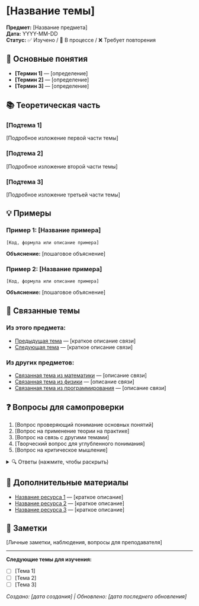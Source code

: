 # [Название темы]

**Предмет:** [Название предмета]  
**Дата:** YYYY-MM-DD  
**Статус:** ✅ Изучено / 🔄 В процессе / ❌ Требует повторения

## 🎯 Основные понятия

- **[Термин 1]** — [определение]
- **[Термин 2]** — [определение]
- **[Термин 3]** — [определение]

## 📚 Теоретическая часть

### [Подтема 1]
[Подробное изложение первой части темы]

### [Подтема 2]
[Подробное изложение второй части темы]

### [Подтема 3]
[Подробное изложение третьей части темы]

## 💡 Примеры

### Пример 1: [Название примера]
```
[Код, формула или описание примера]
```
**Объяснение:** [пошаговое объяснение]

### Пример 2: [Название примера]
```
[Код, формула или описание примера]
```
**Объяснение:** [пошаговое объяснение]

## 🔗 Связанные темы

### Из этого предмета:
- [Предыдущая тема](./YYYY-MM-DD_название-темы.md) — [краткое описание связи]
- [Следующая тема](./YYYY-MM-DD_название-темы.md) — [краткое описание связи]

### Из других предметов:
- [Связанная тема из математики](../math/YYYY-MM-DD_название-темы.md) — [описание связи]
- [Связанная тема из физики](../physics/YYYY-MM-DD_название-темы.md) — [описание связи]
- [Связанная тема из программирования](../programming/YYYY-MM-DD_название-темы.md) — [описание связи]

## ❓ Вопросы для самопроверки

1. [Вопрос проверяющий понимание основных понятий]
2. [Вопрос на применение теории на практике]
3. [Вопрос на связь с другими темами]
4. [Творческий вопрос для углубленного понимания]
5. [Вопрос на критическое мышление]

<details>
<summary>🔍 Ответы (нажмите, чтобы раскрыть)</summary>

1. [Ответ на первый вопрос]
2. [Ответ на второй вопрос]
3. [Ответ на третий вопрос]
4. [Ответ на четвертый вопрос]
5. [Ответ на пятый вопрос]

</details>

## 📖 Дополнительные материалы

- [Название ресурса 1](ссылка) — [краткое описание]
- [Название ресурса 2](ссылка) — [краткое описание]
- [Название ресурса 3](ссылка) — [краткое описание]

## 📝 Заметки

[Личные заметки, наблюдения, вопросы для преподавателя]

---

**Следующие темы для изучения:**
- [ ] [Тема 1]
- [ ] [Тема 2]
- [ ] [Тема 3]

*Создано: [дата создания] | Обновлено: [дата последнего обновления]*